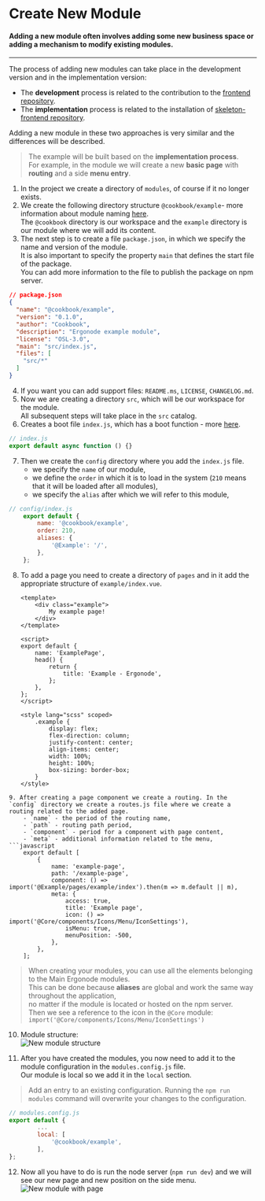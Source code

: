 # Create New Module

#### Adding a new module often involves adding some new business space or adding a mechanism to modify existing modules.

---

The process of adding new modules can take place in the development version and in the implementation version:
- The **development** process is related to the contribution to the [frontend repository][git-dev].
- The **implementation** process is related to the installation of [skeleton-frontend repository][git-skelet].

Adding a new module in these two approaches is very similar and the differences will be described.<br>

> The example will be built based on the **implementation process**. <br>
For example, in the module we will create a new **basic page** with **routing** and a side **menu entry**.

1. In the project we create a directory of `modules`, of course if it no longer exists.
2. We create the following directory structure `@cookbook/example`- more information about module naming [here][doc-scope]. <br>
The `@cookbook` directory is our workspace and the `example` directory is our module where we will add its content.
3. The next step is to create a file `package.json`, in which we specify the name and version of the module. <br>
It is also important to specify the property `main` that defines the start file of the package.<br>
You can add more information to the file to publish the package on npm server.
```json
// package.json
{
  "name": "@cookbook/example",
  "version": "0.1.0",
  "author": "Cookbook",
  "description": "Ergonode example module",
  "license": "OSL-3.0",
  "main": "src/index.js",
  "files": [
    "src/*"
  ]
}
```
4. If you want you can add support files: `README.ms`, `LICENSE`, `CHANGELOG.md`.
5. Now we are creating a directory `src`, which will be our workspace for the module.<br>
All subsequent steps will take place in the `src` catalog.
6. Creates a boot file `index.js`, which has a boot function - more [here][doc-structure].
```javascript
// index.js
export default async function () {}
```
7. Then we create the `config` directory where you add the `index.js` file.<br>
    - we specify the `name` of our module,
    - we define the `order` in which it is to load in the system (`210` means that it will be loaded after all modules),
    - we specify the `alias` after which we will refer to this module,
```javascript
// config/index.js
    export default {
        name: '@cookbook/example',
        order: 210,
        aliases: {
            '@Example': '/',
        },
    };
```
8. To add a page you need to create a directory of `pages` and in it add the appropriate structure of `example/index.vue`.

    ```vue
    <template>
        <div class="example">
            My example page!
        </div>
    </template>

    <script>
    export default {
        name: 'ExamplePage',
        head() {
            return {
                title: 'Example - Ergonode',
            };
        },
    };
    </script>

    <style lang="scss" scoped>
        .example {
            display: flex;
            flex-direction: column;
            justify-content: center;
            align-items: center;
            width: 100%;
            height: 100%;
            box-sizing: border-box;
        }
    </style>
```
9. After creating a page component we create a routing. In the `config` directory we create a routes.js file where we create a routing related to the added page.
    - `name` - the period of the routing name,
    - `path` - routing path period,
    - `component` - period for a component with page content,
    - `meta` - additional information related to the menu,
```javascript
    export default [
        {
            name: 'example-page',
            path: '/example-page',
            component: () => import('@Example/pages/example/index').then(m => m.default || m),
            meta: {
                access: true,
                title: 'Example page',
                icon: () => import('@Core/components/Icons/Menu/IconSettings'),
                isMenu: true,
                menuPosition: -500,
            },
        },
    ];
```
> When creating your modules, you can use all the elements belonging to the Main Ergonode modules. <br>
This can be done because **aliases** are global and work the same way throughout the application, <br>
no matter if the module is located or hosted on the npm server. <br>
Then we see a reference to the icon in the `@Core` module: ` import('@Core/components/Icons/Menu/IconSettings')`

10. Module structure: <br>
<img src="images/cookbook/new_module_structure.png"
    alt="New module structure"
    />

11. After you have created the modules, you now need to add it to the module configuration in the `modules.config.js` file. <br>
Our module is local so we add it in the `local` section.
> Add an entry to an existing configuration. Running the `npm run modules` command will overwrite your changes to the configuration.
```javascript
// modules.config.js
export default {
		...
		local: [
			'@cookbook/example',
        ],
};
```
12. Now all you have to do is run the node server (`npm run dev`) and we will see our new page and new position on the side menu.
<img src="images/cookbook/new_module_finish.png"
    alt="New module with page"
    />

[git-dev]: https://github.com/ergonode/frontend
[git-skelet]: https://github.com/ergonode/skeleton-frontend
[doc-scope]: /frontend/architecture/app-structure?id=scope
[doc-structure]: /frontend/architecture/module-structure?id=structure